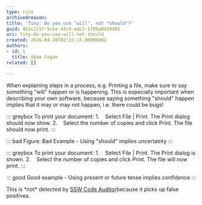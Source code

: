 ```yaml
---
type: rule
archivedreason: 
title: 'Tiny: Do you use "will", not "should"?'
guid: 4b3c2c57-5cbe-43c4-adc2-170ba0d20d05
uri: tiny-do-you-use-will-not-should
created: 2016-04-20T02:23:15.0000000Z
authors:
- id: 1
  title: Adam Cogan
related: []

---
```


When explaining steps in a process, e.g. Printing a file, make sure to say something "will" happen or is happening. This is especially important when describing your own software, because saying something "should" happen implies that it may or may not happen, i.e. there could be bugs!

<!--endintro-->


::: greybox
To print your document:
1.    Select File | Print. The Print dialog should now show.
2.    Select the number of copies and click Print. The file should now print.
:::



::: bad
Figure: Bad Example - Using "should" implies uncertainty
:::



::: greybox
To print your document:
1.    Select File | Print. The Print dialog is shown.
2.    Select the number of copies and click Print. The file will now print.
:::



::: good
Good example - Using present or future tense implies confidence
:::


This is \*not\* detected by [SSW Code Auditor](https&#58;//www.ssw.com.au/ssw/CodeAuditor/)because it picks up false positives.
